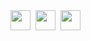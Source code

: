 <div style="display:flex; gap:8px; flex-wrap:wrap; align-items:center;">
  <a href="https://www.ifdian.net/a/leoowa" target="\_blank" rel="noopener noreferrer" style="text-decoration:none">
    <img src="https://raw.github.com/Aleeyoo/note-gen-image-sync/main/b608f211-4aec-4994-9d43-8f80c150c21d.gif" style="width:32px; height:32px; border:0">
  </a>
  <a href="https://github.com/Aleeyoo" target="\_blank" rel="noopener noreferrer" style="text-decoration:none">
    <img src="https://img.shields.io/badge/Aleeyoo-3498db?style=for-the-badge&logo=blogger&logoColor=white" style="height:32px; width:auto; border:0">
  </a>
  <a href="https://creativecommons.org/licenses/by-nc-sa/4.0/" target="\_blank" rel="noopener noreferrer" style="text-decoration:none">
    <img src="https://img.shields.io/badge/CC%20BY--NC--SA%204.0-9b59b6?style=for-the-badge&logo=creative-commons&logoColor=white" style="height:32px; width:auto; border:0">
  </a>
</div>

